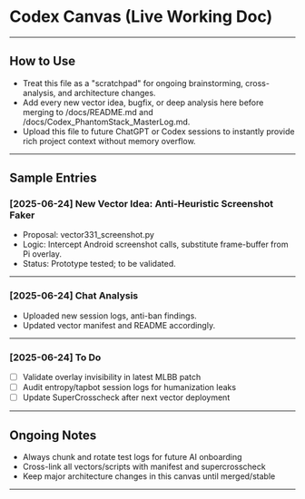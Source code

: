 # Codex Canvas (Live Working Doc)

---

## How to Use

- Treat this file as a "scratchpad" for ongoing brainstorming, cross-analysis, and architecture changes.
- Add every new vector idea, bugfix, or deep analysis here before merging to /docs/README.md and /docs/Codex_PhantomStack_MasterLog.md.
- Upload this file to future ChatGPT or Codex sessions to instantly provide rich project context without memory overflow.

---

## Sample Entries

### [2025-06-24] New Vector Idea: Anti-Heuristic Screenshot Faker

- Proposal: vector331_screenshot.py
- Logic: Intercept Android screenshot calls, substitute frame-buffer from Pi overlay.
- Status: Prototype tested; to be validated.

---

### [2025-06-24] Chat Analysis

- Uploaded new session logs, anti-ban findings.
- Updated vector manifest and README accordingly.

---

### [2025-06-24] To Do

- [ ] Validate overlay invisibility in latest MLBB patch
- [ ] Audit entropy/tapbot session logs for humanization leaks
- [ ] Update SuperCrosscheck after next vector deployment

---

## Ongoing Notes

- Always chunk and rotate test logs for future AI onboarding
- Cross-link all vectors/scripts with manifest and supercrosscheck
- Keep major architecture changes in this canvas until merged/stable

---
